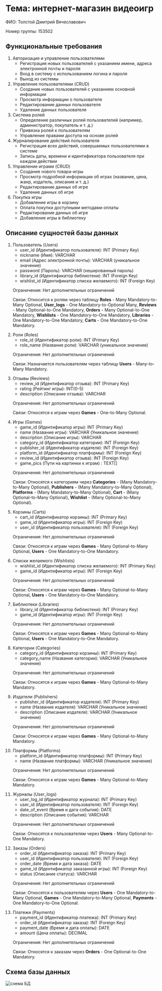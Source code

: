 <!DOCTYPE html>
<html lang="ru">
  <head>
    <meta charset="UTF-8" />
  </head>
  <body>
    <h1>Тема: интернет-магазин видеоигр</h1>
    <p>ФИО: Толстой Дмитрий Вячеславович</p>
    <p>Номер группы: 153502</p>
    <h2>Функциональные требования</h2>
    <ol>
      <li>
        Авторизация и управление пользователями
        <ul>
          <li>
            Регистрация новых пользователей с указанием имени, адреса
            электронной почты и пароля
          </li>
          <li>Вход в систему с использованием логина и пароля</li>
          <li>Выход из системы</li>
        </ul>
      </li>
      <li>
        Управление пользователями (CRUD)
        <ul>
          <li>Создание новых пользователей с указанием основной информации</li>
          <li>Просмотр информации о пользователе</li>
          <li>Редактирование данных пользователя</li>
          <li>Удаление данных пользователя</li>
        </ul>
      </li>
      <li>
        Система ролей
        <ul>
          <li>
            Определение различных ролей пользователей (например, администратор,
            покупатель и т. д.)
          </li>
          <li>Привязка ролей к пользователям</li>
          <li>Управление правами доступа на основе ролей</li>
        </ul>
      </li>
      <li>
        Журналирование действий пользователя
        <ul>
          <li>
            Регистрация всех действий, совершаемых пользователями в системе
          </li>
          <li>
            Запись даты, времени и идентификатора пользователя при каждом
            действии
          </li>
        </ul>
      </li>
      <li>
        Управление играми (CRUD)
        <ul>
          <li>Создание нового товара-игры</li>
          <li>
            Просмотр подробной информации об играх (название, цена, жанр,
            издатель, описание и т. д.)
          </li>
          <li>Редактирование данных об игре</li>
          <li>Удаление данных об игре</li>
        </ul>
      </li>
      <li>
        Покупка игры
        <ul>
          <li>Добавление игры в корзину</li>
          <li>Оплата покупки доступными методами оплаты</li>
          <li>Редактирование данных об игре</li>
          <li>Добавление игры в библиотеку</li>
        </ul>
      </li>
    </ol>
    <h2>Описание сущностей базы данных</h2>
    <ol>
      <li>
        Пользователь (Users)
        <ul>
          <li>user_id (Идентификатор пользователя): INT (Primary Key)</li>
          <li>nickname (Имя): VARCHAR</li>
          <li>
            email (Адрес электронной почты): VARCHAR (уникальное значение)
          </li>
          <li>password (Пароль): VARCHAR (хешированный пароль)</li>
          <li>library_id (Идентификатор библиотеки): INT (Foreign Key)</li>
          <li>
            wishlist_id (Идентификатор списка желаемого): INT (Foreign Key)
          </li>
        </ul>
        <p>Ограничения: Нет дополнительных ограничений</p>
        <p>
          Связи: Относится к ролям через таблицу <b>Roles</b> - Many
          Mandatory-to-Many Optional, <b>User_logs</b> - One
          Mandatory-to-Optional Many, <b>Reviews</b> - Many Optional-to-One
          Mandatory, <b>Orders</b> - Many Optional-to-One Mandatory,
          <b>Wishlists</b> - One Mandatory-to-One Mandatory, <b>Libraries</b> - One
          Mandatory-to-One Mandatory, <b>Carts</b> - One
          Mandatory-to-One Mandatory.
        </p>
      </li>
      <li>
        Роли (Roles)
        <ul>
          <li>role_id (Идентификатор роли): INT (Primary Key)</li>
          <li>role_name (Название роли): VARCHAR (уникальное значение)</li>
        </ul>
        <p>Ограничения: Нет дополнительных ограничений</p>
        <p>
          Связи: Назначается пользователям через таблицу <b>Users</b> -
          Many-to-Many Mandatory.
        </p>
      </li>
      <li>
        Отзывы (Reviews)
        <ul>
          <li>review_id (Идентификатор отзыва): INT (Primary Key)</li>
          <li>rating (Рейтинг игры): INT(0-5)</li>
          <li>description (Описание отзыва): VARCHAR</li>
        </ul>
        <p>Ограничения: Нет дополнительных ограничений</p>
        <p>
            Связи: Относятся к играм через <b>Games</b> - One-to-Many Optional.
        </p>
      </li>
      <li>
        Игры (Games)
        <ul>
          <li>game_id (Идентификатор игры): INT (Primary Key)</li>
          <li>name (Название игры): VARCHAR (Уникальное значение)</li>
          <li>description (Описание игры): VARCHAR</li>
          <li>category_id (Идентификатор категории): INT (Foreign Key)</li>
          <li>publisher_id (Идентификатор издателя): INT (Foreign Key)</li>
          <li>platform_id (Идентификатор платформы): INT (Foreign Key)</li>
          <li>review_id (Идентификатор отзыва): INT (Foreign Key)</li>
          <li>game_pics (Пути на картинки к играм) : TEXT[]</li>
        </ul>
        <p>Ограничения: Нет дополнительных ограничений</p>
        <p>
            Связи: Относятся к категориям через <b>Categories</b> - (Many Mandatory-to-Many Optional), <b>Publishers</b> - (Many Mandatory-to-Many Optional), <b>Platforms</b> - (Many Mandatory-to-Many Optional), <b>Cart</b> - (Many Optional-to-Many Optional), <b>Wishlist</b> - (Many Optional-to-Many Optional).
        </p>
        </p>
      </li>
      <li>
        Корзины (Carts)
        <ul>
          <li>cart_id (Идентификатор корзины): INT (Primary Key)</li>
          <li>game_id (Идентификатор игры): INT (Foreign Key)</li>
          <li>user_id (Идентификатор пользователя): INT (Foreign Key)</li>
        </ul>
        <p>Ограничения: Нет дополнительных ограничений</p>
        <p>
            Связи: Относятся к играм через <b>Games</b> - Many Optional-to-Many Optional, <b>Users</b> - One Mandatory-to-One Mandatory.
        </p>
      </li>
      <li>
        Списки желаемого (Wishlists)
        <ul>
          <li>wishlist_id (Идентификатор списка желаемого): INT (Primary Key)</li>
          <li>game_id (Идентификатор игры): INT (Foreign Key)</li>
        </ul>
        <p>Ограничения: Нет дополнительных ограничений</p>
        <p>
            Связи: Относятся к играм через <b>Games</b> - Many Optional-to-Many Optional, <b>Users</b> - One Mandatory-to-One Mandatory.
        </p>
      </li>
      <li>
        Библиотеки (Libraries)
        <ul>
          <li>library_id (Идентификатор библиотеки): INT (Primary Key)</li>
          <li>game_id (Идентификатор игры): INT (Foreign Key)</li>
        </ul>
        <p>Ограничения: Нет дополнительных ограничений</p>
        <p>
            Связи: Относятся к играм через <b>Games</b> - Many Optional-to-Many Optional, <b>Users</b> - One Mandatory-to-One Mandatory.
        </p>
      </li>
      <li>
        Категории (Categories)
        <ul>
          <li>category_id (Идентификатор корзины): INT (Primary Key)</li>
          <li>category_name (Название категории): VARCHAR (Уникальное значение)</li>
        </ul>
        <p>Ограничения: Нет дополнительных ограничений</p>
        <p>
            Связи: Относятся к играм через <b>Games</b> - Many Optional-to-Many Mandatory.
        </p>
      </li>
      <li>
        Издатели (Publishers)
        <ul>
          <li>publisher_id (Идентификатор издателя): INT (Primary Key)</li>
          <li>name (Название издателя): VARCHAR (Уникальное значение)</li>
          <li>description (Описание издателя): VARCHAR (Уникальное значение)</li>
        </ul>
        <p>Ограничения: Нет дополнительных ограничений</p>
        <p>
            Связи: Относятся к играм через <b>Games</b> - Many Optional-to-Many Mandatory.
        </p>
      </li>
      <li>
        Платформы (Platforms)
        <ul>
          <li>platform_id (Идентификатор платформы): INT (Primary Key)</li>
          <li>name (Название платформы): VARCHAR (Уникальное значение)</li>
        </ul>
        <p>Ограничения: Нет дополнительных ограничений</p>
        <p>
            Связи: Относятся к играм через <b>Games</b> - Many Optional-to-Many Mandatory.
        </p>
      </li>
      <li>
        Журналы (User_logs)
        <ul>
          <li>user_log_id (Идентификатор журнала): INT (Primary Key)</li>
          <li>user_id (Идентификатор пользователя): INT (Foreign Key)</li>
          <li>date_of_event (Время и дата события): DATE</li>
          <li>description (Описание события): VARCHAR</li>
        </ul>
        <p>Ограничения: Нет дополнительных ограничений</p>
        <p>
            Связи: Относятся к пользователям через <b>Users</b> - Many Optional-to-One Mandatory.
        </p>
      </li>
      <li>
        Заказы (Orders)
        <ul>
          <li>order_id (Идентификатор заказа): INT (Primary Key)</li>
          <li>user_id (Идентификатор пользователя): INT (Foreign Key)</li>
          <li>order_date (Время и дата заказа): DATE</li>
          <li>game_id (Идентификатор заказанной игры): INT (Foreign Key)</li>
          <li>status (Описание статуса): VARCHAR</li>
        </ul>
        <p>Ограничения: Нет дополнительных ограничений</p>
        <p>
            Связи: Относятся к пользователям через <b>Users</b> - One Mandatory-to-Many Optional, <b>Games</b> - One Mandatory-to-Many Optional, <b>Payments</b> - One Mandatory-to-One Optional.
        </p>
      </li>
      <li>
        Платежи (Payments)
        <ul>
          <li>payment_id (Идентификатор платежа): INT (Primary Key)</li>
          <li>order_id (Идентификатор заказа): INT (Foreign Key)</li>
          <li>payment_date (Время и дата оплаты): DATE</li>
          <li>amount (Цена оплаты): DECIMAL</li>
        </ul>
        <p>Ограничения: Нет дополнительных ограничений</p>
        <p>
            Связи: Относятся к заказам через <b>Orders</b> - One Optional-to-One Mandatory.
        </p>
      </li>
    </ol>
    <h2>Схема базы данных</h2>
    <img src="https://github.com/westcrime/data-models-and-database-management-systems/Lab1/diagram.png" alt="схема БД">
  </body>
</html>
